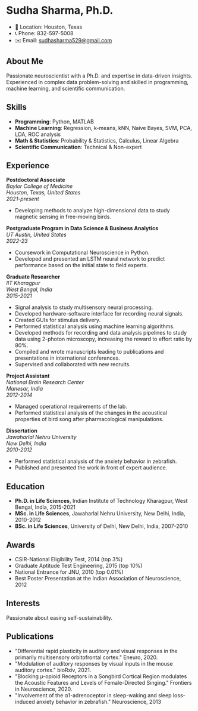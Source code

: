 # Sudha Sharma, Ph.D.

- 📍 Location: Houston, Texas
- 📞 Phone: 832-597-5008
- ✉️ Email: sudhasharma529@gmail.com

## About Me

Passionate neuroscientist with a Ph.D. and expertise in data-driven insights. Experienced in complex data problem-solving and skilled in programming, machine learning, and scientific communication.

## Skills

- **Programming**: Python, MATLAB
- **Machine Learning**: Regression, k-means, kNN, Naive Bayes, SVM, PCA, LDA, ROC analysis
- **Math & Statistics**: Probability & Statistics, Calculus, Linear Algebra
- **Scientific Communication**: Technical & Non-expert

## Experience

**Postdoctoral Associate**  
*Baylor College of Medicine*  
*Houston, Texas, United States*  
*2021-present*

- Developing methods to analyze high-dimensional data to study magnetic sensing in free-moving birds.

**Postgraduate Program in Data Science & Business Analytics**  
*UT Austin, United States*  
*2022-23*

- Coursework in Computational Neuroscience in Python.
- Developed and presented an LSTM neural network to predict performance based on the initial state to field experts.

**Graduate Researcher**  
*IIT Kharagpur*  
*West Bengal, India*  
*2015-2021*

- Signal analysis to study multisensory neural processing.
- Developed hardware-software interface for recording neural signals.
- Created GUIs for stimulus delivery.
- Performed statistical analysis using machine learning algorithms.
- Developed methods for recording and data analysis pipelines to study data using 2-photon microscopy, increasing the reward to effort ratio by 80%.
- Compiled and wrote manuscripts leading to publications and presentations in international conferences.
- Supervised and collaborated with new recruits.

**Project Assistant**  
*National Brain Research Center*  
*Manesar, India*  
*2012-2014*

- Managed operational requirements of the lab.
- Performed statistical analysis of the changes in the acoustical properties of bird song after pharmacological manipulations.

**Dissertation**  
*Jawaharlal Nehru University*  
*New Delhi, India*  
*2010-2012*

- Performed statistical analysis of the anxiety behavior in zebrafish.
- Published and presented the work in front of expert audience.

## Education

- **Ph.D. in Life Sciences**, Indian Institute of Technology Kharagpur, West Bengal, India, 2015-2021
- **MSc. in Life Sciences**, Jawaharlal Nehru University, New Delhi, India, 2010-2012
- **BSc. in Life Sciences**, University of Delhi, New Delhi, India, 2007-2010

## Awards

- CSIR-National Eligibility Test, 2014 (top 3%)
- Graduate Aptitude Test Engineering, 2015 (top 10%)
- National Entrance for JNU, 2010 (top 0.01%)
- Best Poster Presentation at the Indian Association of Neuroscience, 2012

## Interests

Passionate about easing self-sustainability.

## Publications

- "Differential rapid plasticity in auditory and visual responses in the primarily multisensory orbitofrontal cortex." Eneuro, 2020.
- "Modulation of auditory responses by visual inputs in the mouse auditory cortex." bioRxiv, 2021.
- "Blocking µ-opioid Receptors in a Songbird Cortical Region modulates the Acoustic Features and Levels of Female-Directed Singing." Frontiers in Neuroscience, 2020.
- "Involvement of the α1-adrenoceptor in sleep-waking and sleep loss-induced anxiety behavior in zebrafish." Neuroscience, 2013

